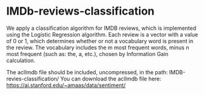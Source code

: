 # IMDb-reviews-classification

We apply a classification algorithm for IMDB reviews, which is implemented using the Logistic Regression algorithm.
Each review is a vector with a value of 0 or 1, which determines whether or not a vocabulary word is present in the review.
The vocabulary includes the m most frequent words, minus n most frequent (such as: the, a, etc.), chosen by Information Gain calculation.

The aclImdb file should be included, uncompressed, in the path: IMDB-revies-classification/ 
You can download the aclImdb file here: https://ai.stanford.edu/~amaas/data/sentiment/

